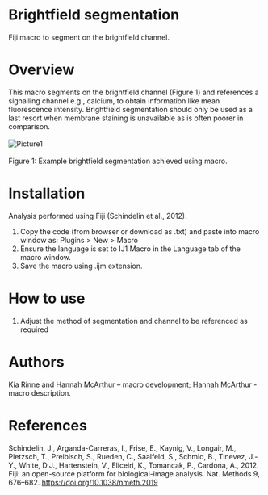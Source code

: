 # Brightfield segmentation
Fiji macro to segment on the brightfield channel.
# Overview 
This macro segments on the brightfield channel (Figure 1) and references a signalling channel e.g., calcium, to obtain information like mean fluorescence intensity. Brightfield segmentation should only be used as a last resort when membrane staining is unavailable as is often poorer in comparison. <br/> <br/>
 ![Picture1](https://github.com/SpillaneLab/Brightfield-segmentation/assets/143707918/9f264a50-4461-4b18-b96b-8301210014df) <br/> <br/>
Figure 1: Example brightfield segmentation achieved using macro. 
# Installation 
Analysis performed using Fiji (Schindelin et al., 2012).
1.	Copy the code (from browser or download as .txt) and paste into macro window as: 
     Plugins > New > Macro
2.	Ensure the language is set to IJ1 Macro in the Language tab of the macro window. 
3.	Save the macro using .ijm extension. 
# How to use 
1.	Adjust the method of segmentation and channel to be referenced as required  
# Authors 
Kia Rinne and Hannah McArthur – macro development; Hannah McArthur - macro description. 
# References
Schindelin, J., Arganda-Carreras, I., Frise, E., Kaynig, V., Longair, M., Pietzsch, T., Preibisch, S., Rueden, C., Saalfeld, S., Schmid, B., Tinevez, J.-Y., White, D.J., Hartenstein, V., Eliceiri, K., Tomancak, P., Cardona, A., 2012. Fiji: an open-source platform for biological-image analysis. Nat. Methods 9, 676–682. https://doi.org/10.1038/nmeth.2019

